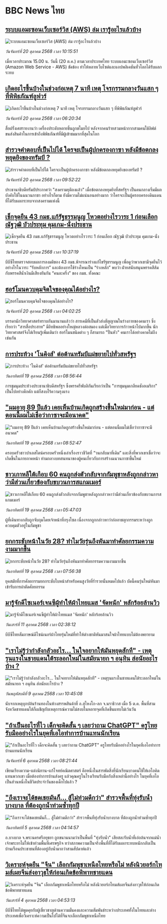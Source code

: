 # BBC News ไทย## [ระบบแอมะซอนเว็บเซอร์วิส (AWS) ล่ม เรารู้อะไรแล้วบ้าง](https://www.bbc.com/thai/articles/cdx4nqrdy97o?at_medium=RSS&at_campaign=rss?at_campaign=githubrss)![ระบบแอมะซอนเว็บเซอร์วิส (AWS) ล่ม เรารู้อะไรแล้วบ้าง](https://ichef.bbci.co.uk/ace/ws/240/cpsprodpb/1a1e/live/a5aaf2c0-ad9d-11f0-b2a1-6f537f66f9aa.jpg)_วันจันทร์ที่ 20 ตุลาคม 2568 เวลา 10:15:51_เมื่อเวลาประมาณ 15.00 น. วันนี้ (20 ต.ค.) ตามเวลาประเทศไทย ระบบแอมะซอนเว็บเซอร์วิส (Amazon Web Service - AWS) ขัดข้อง ทำให้หลายเว็บไซต์และแอปพลิเคชันทั่วโลกได้รับผลกระทบ## [เกิดอะไรขึ้นบ้างในช่วงก่อเหตุ 7 นาที เหตุ โจรกรรมกลางวันแสก ๆ ที่พิพิธภัณฑ์ลูฟวร์](https://www.bbc.com/thai/articles/cze6p16e64po?at_medium=RSS&at_campaign=rss?at_campaign=githubrss)![เกิดอะไรขึ้นบ้างในช่วงก่อเหตุ 7 นาที เหตุ โจรกรรมกลางวันแสก ๆ ที่พิพิธภัณฑ์ลูฟวร์](https://ichef.bbci.co.uk/ace/ws/240/cpsprodpb/7841/live/bd4fd100-ad7c-11f0-aa13-0b0479f6f42a.png)_วันจันทร์ที่ 20 ตุลาคม 2568 เวลา 06:20:34_สื่อฝรั่งเศสรายงานว่า เครื่องประดับหลายชิ้นถูกขโมยไป หลังจากคนร้ายสวมหน้ากากสามคนใช้ลิฟต์ขนส่งสินค้าในการเข้าถึงพิพิธภัณฑ์ที่มีผู้เข้าชมมากที่สุดในโลก## [สำรวจคำตอบที่เป็นไปได้ ใครจะเป็นผู้ปกครองกาซา หลังมีข้อตกลงหยุดยิงของทรัมป์ ?](https://www.bbc.com/thai/articles/cm2e165m356o?at_medium=RSS&at_campaign=rss?at_campaign=githubrss)![สำรวจคำตอบที่เป็นไปได้ ใครจะเป็นผู้ปกครองกาซา หลังมีข้อตกลงหยุดยิงของทรัมป์ ?](https://ichef.bbci.co.uk/ace/ws/240/cpsprodpb/086a/live/76286780-aab4-11f0-ba75-093eca1ac29b.jpg)_วันจันทร์ที่ 20 ตุลาคม 2568 เวลา 09:52:22_ประธานาธิบดีทรัมป์ประกาศว่า "สงครามยุติลงแล้ว" เมื่อข้อตกลงหยุดยิงที่สหรัฐฯ เป็นคนกลางเริ่มมีผลบังคับใช้ในฉนวนกาซา อย่างไรก็ตาม ยังมีความไม่แน่นอนอย่างมาก ว่าใครจะเป็นผู้ครอบครองดินแดนที่ได้รับผลกระทบจากสงครามแห่งนี้## [เช็กจุดยืน 43 กมธ.แก้รัฐธรรมนูญ โหวตอย่างไรวาระ 1 ก่อนเลือก ณัฐวุฒิ บัวประทุม คุมเกม-นั่งประธาน](https://www.bbc.com/thai/articles/cdxreqqge4qo?at_medium=RSS&at_campaign=rss?at_campaign=githubrss)![เช็กจุดยืน 43 กมธ.แก้รัฐธรรมนูญ โหวตอย่างไรวาระ 1 ก่อนเลือก ณัฐวุฒิ บัวประทุม คุมเกม-นั่งประธาน](https://ichef.bbci.co.uk/ace/ws/240/cpsprodpb/09cf/live/35afe9d0-ad52-11f0-aa13-0b0479f6f42a.jpg)_วันจันทร์ที่ 20 ตุลาคม 2568 เวลา 10:37:19_บีบีซีไทยตรวจสอบผลการลงมติของ 43 กมธ.พิจารณาร่างแก้ไขรัฐธรรมนูญ เพื่อดูว่าพวกเขามีจุดยืนไว้อย่างไรในวาระ “รับหลักการ” และต้องการใช้ร่างไหนเป็น “ร่างหลัก” พบว่า ฝ่ายสนับสนุนพรรคสีส้มกับพรรคสีน้ำเงินมีเสียงยันกัน “คนละครึ่ง” ของ กมธ. ทั้งคณะ## [ฮอร์โมนควบคุมจิตใจของคุณได้อย่างไร?](https://www.bbc.com/thai/articles/c2emgwm1k80o?at_medium=RSS&at_campaign=rss?at_campaign=githubrss)![ฮอร์โมนควบคุมจิตใจของคุณได้อย่างไร?](https://ichef.bbci.co.uk/ace/ws/240/cpsprodpb/bc4a/live/1d6b7560-ad61-11f0-aa13-0b0479f6f42a.jpg)_วันจันทร์ที่ 20 ตุลาคม 2568 เวลา 04:02:25_บรรดานักวิทยาศาสตร์ทราบกันมานานแล้วว่า สารเคมีที่เป็นตัวส่งสัญญาณในร่างกายของคนเรา ซึ่งเรียกว่า "สารสื่อประสาท" มีอิทธิพลอย่างใหญ่หลวงต่อสมอง แต่เมื่อวิทยาการก้าวหน้าไปมากขึ้น นักวิทยาศาสตร์จึงได้เรียนรู้เพิ่มเติมว่า ฮอร์โมนชนิดต่าง ๆ ก็สามารถ "ปั่นหัว" คนเราได้อย่างคาดไม่ถึงเช่นกัน## [การประท้วง 'โนคิงส์' ต่อต้านทรัมป์แผ่ขยายไปทั่วสหรัฐฯ](https://www.bbc.com/thai/articles/cgql1jv2q7wo?at_medium=RSS&at_campaign=rss?at_campaign=githubrss)![การประท้วง 'โนคิงส์' ต่อต้านทรัมป์แผ่ขยายไปทั่วสหรัฐฯ](https://ichef.bbci.co.uk/ace/ws/240/cpsprodpb/2e1e/live/d99353d0-ac8e-11f0-ba75-093eca1ac29b.jpg)_วันอาทิตย์ที่ 19 ตุลาคม 2568 เวลา 08:56:44_การชุมนุมประท้วงประธานาธิบดีสหรัฐฯ ซึ่งพรรครีพับลิกันเรียกว่าเป็น "การชุมนุมเกลียดชังอเมริกา" เป็นไปอย่างคึกคัก แต่ก็สงบไร้ความรุงแรง## ["ผมอายุ 89 ปีแล้ว เคยเห็นบ้านเกิดถูกสร้างขึ้นใหม่มาก่อน - แต่ตอนนี้ผมไม่เชื่อว่ากาซาจะมีอนาคต"](https://www.bbc.com/thai/articles/c93d84jegp1o?at_medium=RSS&at_campaign=rss?at_campaign=githubrss)!["ผมอายุ 89 ปีแล้ว เคยเห็นบ้านเกิดถูกสร้างขึ้นใหม่มาก่อน - แต่ตอนนี้ผมไม่เชื่อว่ากาซาจะมีอนาคต"](https://ichef.bbci.co.uk/ace/ws/240/cpsprodpb/4dd5/live/e57c84d0-a90c-11f0-92db-77261a15b9d2.jpg)_วันอาทิตย์ที่ 19 ตุลาคม 2568 เวลา 08:52:47_ครอบครัวชาวปาเลสไตน์ครอบครัวหนึ่งเล่าเรื่องราวชีวิตที่ “วนกลับมาที่เดิม” และสิ่งที่พวกเขาเชื่อว่าจะเกิดขึ้นในภายภาคหน้า ท่ามกลางบทสนทนาของผู้คนเกี่ยวกับการสร้างฉนวนกาซาขึ้นใหม่## [ชาวเกาหลีใต้เกือบ 60 คนถูกส่งตัวกลับจากกัมพูชาหลังถูกกล่าวหาว่ามีส่วนเกี่ยวข้องกับขบวนการสแกมเมอร์](https://www.bbc.com/thai/articles/c5yp7w03485o?at_medium=RSS&at_campaign=rss?at_campaign=githubrss)![ชาวเกาหลีใต้เกือบ 60 คนถูกส่งตัวกลับจากกัมพูชาหลังถูกกล่าวหาว่ามีส่วนเกี่ยวข้องกับขบวนการสแกมเมอร์](https://ichef.bbci.co.uk/ace/ws/240/cpsprodpb/f5ce/live/41de51e0-abd8-11f0-a234-21132c44e450.png)_วันอาทิตย์ที่ 19 ตุลาคม 2568 เวลา 05:47:03_ผู้ที่เดินทางกลับถูกจับกุมโดยเจ้าหน้าที่กรุงโซล เนื่องจากถูกกล่าวหาว่าก่ออาชญากรรมระหว่างถูกควบคุมตัวอยู่ในกัมพูชา## [ยกกระชับหน้าในวัย 28? ทำไมวัยรุ่นถึงหันมาทำศัลยกรรมความงามมากขึ้น](https://www.bbc.com/thai/articles/cp85nlplp8no?at_medium=RSS&at_campaign=rss?at_campaign=githubrss)![ยกกระชับหน้าในวัย 28? ทำไมวัยรุ่นถึงหันมาทำศัลยกรรมความงามมากขึ้น](https://ichef.bbci.co.uk/ace/ws/240/cpsprodpb/05fb/live/f899dc60-a5fc-11f0-928c-71dbb8619e94.jpg)_วันอาทิตย์ที่ 19 ตุลาคม 2568 เวลา 07:56:38_ยุคสมัยที่การศัลยกรรมยกกระชับใบหน้าสำหรับคนสูงวัยที่ร่ำรวยนั้นหมดไปแล้ว บัดนี้คนรุ่นใหม่หันมาเข้ารับการผ่าตัดศัลยกรรม## [มารู้จักดีไซเนอร์เจนซีผู้ทำให้ผ้าไทยแมส 'จัดหนัก' หลักร้อยล้านวิว](https://www.bbc.com/thai/articles/cj4y72rr9gjo?at_medium=RSS&at_campaign=rss?at_campaign=githubrss)![มารู้จักดีไซเนอร์เจนซีผู้ทำให้ผ้าไทยแมส 'จัดหนัก' หลักร้อยล้านวิว](https://ichef.bbci.co.uk/ace/ws/240/cpsprodpb/c3a0/live/d4ae1ad0-a40f-11f0-b741-177e3e2c2fc7.jpg)_วันเสาร์ที่ 11 ตุลาคม 2568 เวลา 02:38:12_บีบีซีไทยสัมภาษณ์ดีไซน์เนอร์ผ้าไทยรุ่นใหม่ที่ทำให้ต่างชาติหันมาสนใจผ้าไทยแบบไม่ต้องพยายาม## ["เราไม่รู้ว่ากำลังกลัวอะไร... ในใจอยากให้มันหยุดสักที" - เหตุรุนแรงในชายแดนใต้ระลอกใหม่ในสมัยนายก ฯ อนุทิน ส่อนัยอะไรบ้าง ?](https://www.bbc.com/thai/articles/cgj19jx8z79o?at_medium=RSS&at_campaign=rss?at_campaign=githubrss)!["เราไม่รู้ว่ากำลังกลัวอะไร... ในใจอยากให้มันหยุดสักที" - เหตุรุนแรงในชายแดนใต้ระลอกใหม่ในสมัยนายก ฯ อนุทิน ส่อนัยอะไรบ้าง ?](https://ichef.bbci.co.uk/ace/ws/240/cpsprodpb/b174/live/dabb4060-a4eb-11f0-b741-177e3e2c2fc7.jpg)_วันพฤหัสบดีที่ 9 ตุลาคม 2568 เวลา 10:45:08_นับจากเหตุบุกปล้นร้านทองในห้างสรรพสินค้าที่ อ.สุไหงโก-ลก จ.นราธิวาส เมื่อ 5 ต.ค. พื้นที่สามจังหวัดชายแดนใต้ก็เผชิญกับเหตุการณ์ความไม่สงบในหลายจุดที่เกิดขึ้นแทบไม่เว้นวัน## ["ถ้าเป็นอะไรที่ไว เด็กจะคิดสั้น ๆ เลยว่าถาม ChatGPT" ครูไทยรับมืออย่างไรในยุคที่เอไอทำการบ้านแทนนักเรียน](https://www.bbc.com/thai/articles/c1wg204991xo?at_medium=RSS&at_campaign=rss?at_campaign=githubrss)!["ถ้าเป็นอะไรที่ไว เด็กจะคิดสั้น ๆ เลยว่าถาม ChatGPT" ครูไทยรับมืออย่างไรในยุคที่เอไอทำการบ้านแทนนักเรียน](https://ichef.bbci.co.uk/ace/ws/240/cpsprodpb/3e15/live/f91b9160-a28c-11f0-b741-177e3e2c2fc7.jpg)_วันจันทร์ที่ 6 ตุลาคม 2568 เวลา 08:21:44_เขียนเรียงความ-แต่งนิทาน-แก้โจทย์คณิตศาสตร์ คือหนึ่งในสารพัดสิ่งที่นักเรียนบางคนใช้ให้เอไอคิดแทนพวกเขา เมื่อต้องทำการบ้านส่งครู แล้วคุณครูในโรงเรียนรับมือกับสิ่งเหล่านี้อย่างไร ในยุคที่เอไอเป็นส่วนหนึ่งในชีวิตประจำวันของเด็กไปแล้ว ?## ["ถึงเราจะได้ชดเชยมันก็... สู้ไม่ท่วมดีกว่า" สำรวจพื้นที่ทุ่งรับน้ำบางบาล ที่ต้องถูกน้ำท่วมซ้ำทุกปี](https://www.bbc.com/thai/articles/cr70knz8157o?at_medium=RSS&at_campaign=rss?at_campaign=githubrss)!["ถึงเราจะได้ชดเชยมันก็... สู้ไม่ท่วมดีกว่า" สำรวจพื้นที่ทุ่งรับน้ำบางบาล ที่ต้องถูกน้ำท่วมซ้ำทุกปี](https://ichef.bbci.co.uk/ace/ws/240/cpsprodpb/d1fd/live/527ae6e0-a105-11f0-ac34-1b87a37e0e9a.jpg)_วันอาทิตย์ที่ 5 ตุลาคม 2568 เวลา 04:14:57_อ.บางบาล จ.พระนครศรีอยุธยา ถูกขนานนามว่าเป็นพื้นที่ "ทุ่งรับน้ำ" เสียสละรับน้ำที่เอ่อล้นจากแม่น้ำเจ้าพระยาไม่ให้เข้าท่วมพื้นที่เศรษฐกิจ ทว่าสภาพความเป็นจริงพื้นที่ที่ได้รับผลกระทบหนักกลับเป็นบ้านเรือนประชาชนที่ต้องอยู่กับน้ำมากว่าสามสัปดาห์แล้ว## [วิเคราะห์จุดยืน "จีน" เลือกกัมพูชาเหนือไทยหรือไม่ หลังนิวยอร์กไทมส์เผยจีนส่งอาวุธให้ก่อนเกิดข้อพิพาทชายแดน](https://www.bbc.com/thai/articles/cn95491z83no?at_medium=RSS&at_campaign=rss?at_campaign=githubrss)![วิเคราะห์จุดยืน "จีน" เลือกกัมพูชาเหนือไทยหรือไม่ หลังนิวยอร์กไทมส์เผยจีนส่งอาวุธให้ก่อนเกิดข้อพิพาทชายแดน](https://ichef.bbci.co.uk/ace/ws/240/cpsprodpb/bec5/live/a6bfab70-a0d6-11f0-928c-71dbb8619e94.jpg)_วันเสาร์ที่ 4 ตุลาคม 2568 เวลา 04:53:13_บีบีซีไทยได้พูดคุยกับผู้เชี่ยวชาญด้านความมั่นคงและความสัมพันธ์ระหว่างประเทศทั้งในไทยและต่างประเทศเพื่อวิเคราะห์ความเป็นไปได้ที่จีนจะเลือกกัมพูชาเหนือไทย